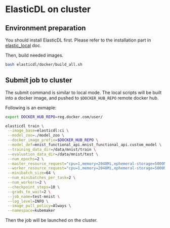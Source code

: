 # ElasticDL on cluster

## Environment preparation

You should install ElasticDL first. Please refer to the installation part in [elastic_local](elasticdl_local.md) doc.

Then, build needed images.

```bash
bash elasticdl/docker/build_all.sh
```

## Submit job to cluster

The submit command is similar to local mode. The local scripts will be built into a docker image, and pushed to `$DOCKER_HUB_REPO` remote docker hub.

Following is an exmaple:

```bash
export DOCKER_HUB_REPO=reg.docker.com/user/
```


```bash
elasticdl train \
 --image_base=elasticdl:ci \
 --model_zoo=./model_zoo \
 --docker_image_prefix=$DOCKER_HUB_REPO \
 --model_def=mnist_functional_api.mnist_functional_api.custom_model \
 --training_data_dir=/data/mnist/train \
 --evaluation_data_dir=/data/mnist/test \
 --num_epochs=2 \
 --master_resource_request="cpu=1,memory=2048Mi,ephemeral-storage=5000Mi" \
 --worker_resource_request="cpu=1,memory=2048Mi,ephemeral-storage=5000Mi" \
 --minibatch_size=64 \
 --num_minibatches_per_task=2 \
 --num_workers=2 \
 --checkpoint_steps=10 \
 --grads_to_wait=2 \
 --job_name=test-mnist \
 --log_level=INFO \
 --image_pull_policy=Always \
 --namespace=kubemaker
```

Then the job will be launched on the cluster.